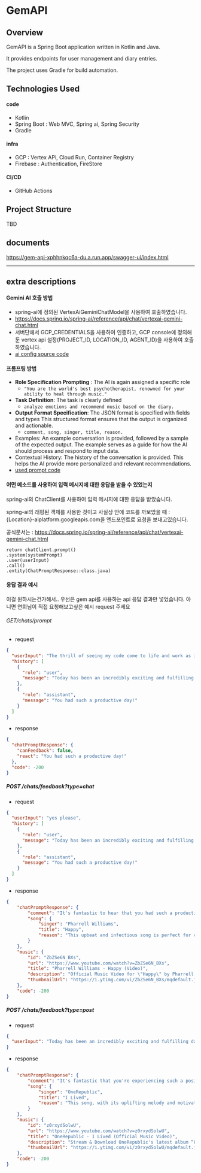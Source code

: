 # GemAPI

## Overview
GemAPI is a Spring Boot application written in Kotlin and Java. 

It provides endpoints for user management and diary entries. 

The project uses Gradle for build automation.

## Technologies Used
#### code
- Kotlin
- Spring Boot : Web MVC, Spring ai, Spring Security
- Gradle
#### infra
- GCP : Vertex APi, Cloud Run, Container Registry
- Firebase : Authentication, FireStore
#### CI/CD
- GitHub Actions

## Project Structure
TBD

## documents
https://gem-api-xphhnkqc6a-du.a.run.app/swagger-ui/index.html

---
## extra descriptions
#### Gemini AI 호출 방법
- spring-ai에 정의된 VertexAiGeminiChatModel을 사용하여 호출하였습니다.
- https://docs.spring.io/spring-ai/reference/api/chat/vertexai-gemini-chat.html
- 서버단에서 GCP_CREDENTIALS을 사용하여 인증하고, GCP console에 정의해둔 vertex api 설정(PROJECT_ID, LOCATION_ID, AGENT_ID)을 사용하여 호출하였습니다.
- [ai config source code](./src/main/kotlin/com/jyami/gemapi/config/AiConfig.kt)


#### 프롬프팅 방법

- **Role Specification Prompting** : The AI is again assigned a specific role
  - `"You are the world's best psychotherapist, renowned for your ability to heal through music."`
- **Task Definition**: The task is clearly defined
  - `analyze emotions and recommend music based on the diary.`
- **Output Format Specification**: The JSON format is specified with fields and types
  This structured format ensures that the output is organized and actionable.
  - `comment, song, singer, title, reason.`
- Examples: An example conversation is provided, followed by a sample of the expected output.
  The example serves as a guide for how the AI should process and respond to input data.
- Contextual History: The history of the conversation is provided. This helps the AI provide more personalized and relevant recommendations.
- [used prompt code](./src/main/kotlin/com/jyami/gemapi/service/AISystemMessageConst.kt)

#### 어떤 메소드를 사용하여 입력 메시지에 대한 응답을 받을 수 있었는지

spring-ai의 ChatClient를 사용하여 입력 메시지에 대한 응답을 받았습니다. 

spring-ai의 래핑된 객체를 사용한 것이고 사실상 안에 코드를 까보았을 때 : {Location}-aiplatform.googleapis.com을 엔드포인트로 요청을 보내고있습니다.

공식문서는 : https://docs.spring.io/spring-ai/reference/api/chat/vertexai-gemini-chat.html
```
return chatClient.prompt()
.system(systemPrompt)
.user(userInput)
.call()
.entity(ChatPromptResponse::class.java)
```

#### 응답 결과 예시
이걸 원하시는건가해서.. 우선은 gem api를 사용하는 api 응답 결과만 넣었습니다. 아니면 연희님이 직접 요청해보고싶은 예시 request 주세요

###### GET/chats/prompt 
- request
```json
{
  "userInput": "The thrill of seeing my code come to life and work as intended is just unbeatable. I’m ending the day on a high note, feeling accomplished and eager to continue this momentum tomorrow. It's truly a great feeling to know that I'm making progress and growing in my skills.",
  "history": [
    {
      "role": "user",
      "message": "Today has been an incredibly exciting and fulfilling day! Everything just seemed to click, and I felt like I was in the zone while working on my development projects. I managed to solve some tricky bugs that had been bothering me for a while and even made progress on some new features I’ve been planning. It's amazing how a productive day can boost my spirits."
    },
    {
      "role": "assistant",
      "message": "You had such a productive day!"
    }
  ]
}
```
- response
```json
{
  "chatPromptResponse": {
    "canFeedback": false,
    "react": "You had such a productive day!"
  },
  "code": -200
}
```
##### POST /chats/feedback?type=chat
- request
```json
{
  "userInput": "yes please",
  "history": [
    {
      "role": "user",
      "message": "Today has been an incredibly exciting and fulfilling day! Everything just seemed to click, and I felt like I was in the zone while working on my development projects. I managed to solve some tricky bugs that had been bothering me for a while and even made progress on some new features I’ve been planning. It's amazing how a productive day can boost my spirits."
    },
    {
      "role": "assistant",
      "message": "You had such a productive day!"
    }
  ]
}
```
- response
```json
{
    "chatPromptResponse": {
        "comment": "It's fantastic to hear that you had such a productive and fulfilling day!  Harness this positive energy and momentum to keep pushing forward on your projects. Remember to also take breaks and celebrate your successes along the way!",
        "song": {
            "singer": "Pharrell Williams",
            "title": "Happy",
            "reason": "This upbeat and infectious song is perfect for celebrating your accomplishments and keeping the positive vibes flowing."
        }
    },
    "music": {
        "id": "ZbZSe6N_BXs",
        "url": "https://www.youtube.com/watch?v=ZbZSe6N_BXs",
        "title": "Pharrell Williams - Happy (Video)",
        "description": "Official Music Video for \"Happy\" by Pharrell Williams Listen to Pharrell: https://PharrellWilliams.lnk.to/listenYD Subscribe to the ...",
        "thumbnailUrl": "https://i.ytimg.com/vi/ZbZSe6N_BXs/mqdefault.jpg"
    },
    "code": -200
}
```

##### POST /chats/feedback?type=post
- request
```json
{
  "userInput": "Today has been an incredibly exciting and fulfilling day! Everything just seemed to click, and I felt like I was in the zone while working on my development projects. I managed to solve some tricky bugs that had been bothering me for a while and even made progress on some new features I’ve been planning. It's amazing how a productive day can boost my spirits. \n I started my morning with a clear plan, and by the afternoon, I was able to tick off almost everything on my to-do list. I felt like I was able to focus better than usual, and the code just flowed naturally. It’s days like these that remind me why I love programming so much.\nThe thrill of seeing my code come to life and work as intended is just unbeatable. I’m ending the day on a high note, feeling accomplished and eager to continue this momentum tomorrow. It's truly a great feeling to know that I'm making progress and growing in my skills."
}
```
- response
```json
{
    "chatPromptResponse": {
        "comment": "It's fantastic that you're experiencing such a positive wave of accomplishment and motivation! Harness this energy and channel it into your future endeavors. Remember to take breaks and maintain a healthy work-life balance to avoid burnout.",
        "song": {
            "singer": "OneRepublic",
            "title": "I Lived",
            "reason": "This song, with its uplifting melody and motivational lyrics, perfectly complements your current state of excitement and drive. Let it fuel your passion and keep you inspired."
        }
    },
    "music": {
        "id": "z0rxydSolwU",
        "url": "https://www.youtube.com/watch?v=z0rxydSolwU",
        "title": "OneRepublic - I Lived (Official Music Video)",
        "description": "Stream & Download OneRepublic's latest album “Human”: https://OneRepublic.lnk.to/Human Listen to OneRepublic: Spotify: ...",
        "thumbnailUrl": "https://i.ytimg.com/vi/z0rxydSolwU/mqdefault.jpg"
    },
    "code": -200
}
```